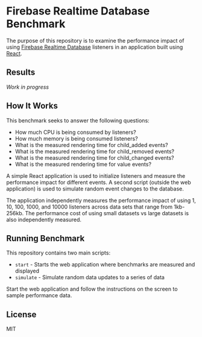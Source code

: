 # Firebase Realtime Database Benchmark

The purpose of this repository is to examine the performance impact of using
[Firebase Realtime Database](https://firebase.google.com/docs/database/)
listeners in an application built using [React](https://reactjs.org).

## Results

_Work in progress_

## How It Works

This benchmark seeks to answer the following questions:

 - How much CPU is being consumed by listeners?
 - How much memory is being consumed listeners?
 - What is the measured rendering time for child_added events?
 - What is the measured rendering time for child_removed events?
 - What is the measured rendering time for child_changed events?
 - What is the measured rendering time for value events?

A simple React application is used to initialize listeners and measure the
  performance impact for different events. A second script (outside the web
  application) is used to simulate random event changes to the database.

The application independently measures the performance impact of using 1, 10,
100, 1000, and 10000 listeners across data sets that range from 1kb-256kb. The
performance cost of using small datasets vs large datasets is also
independently measured.

## Running Benchmark

This repository contains two main scripts:

- `start` - Starts the web application where benchmarks are measured and displayed
- `simulate` - Simulate random data updates to a series of data

Start the web application and follow the instructions on the screen to sample
performance data.

## License

MIT
